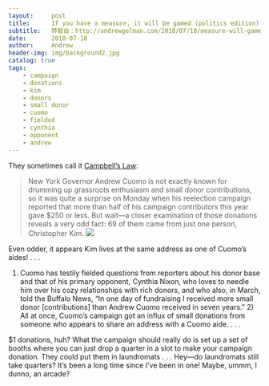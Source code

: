 ```yaml
---
layout:     post
title:      If you have a measure, it will be gamed (politics edition).
subtitle:   转载自：http://andrewgelman.com/2018/07/18/measure-will-gamed-politics-edition/
date:       2018-07-18
author:     Andrew
header-img: img/background2.jpg
catalog: true
tags:
    - campaign
    - donations
    - kim
    - donors
    - small donor
    - cuomo
    - fielded
    - cynthia
    - opponent
    - andrew
---
```




They sometimes call it [Campbell’s Law](https://theslot.jezebel.com/andrew-cuomos-campaign-had-one-very-enthusiastic-small-1827667940):

> New York Governor Andrew Cuomo is not exactly known for drumming up grassroots enthusiasm and small donor contributions, so it was quite a surprise on Monday when his reelection campaign reported that more than half of his campaign contributors this year gave $250 or less. 
But wait—a closer examination of those donations reveals a very odd fact: 69 of them came from just one person, Christopher Kim.
![](http://andrewgelman.com/wp-content/uploads/2018/07/rnmyht9pebirnvej6sa9.png)

Even odder, it appears Kim lives at the same address as one of Cuomo’s aides! . . .
1) Cuomo has testily fielded questions from reporters about his donor base and that of his primary opponent, Cynthia Nixon, who loves to needle him over his cozy relationships with rich donors, and who also, in March, told the Buffalo News, “In one day of fundraising I received more small donor [contributions] than Andrew Cuomo received in seven years.” 2) All at once, Cuomo’s campaign got an influx of small donations from someone who appears to share an address with a Cuomo aide. . . .

$1 donations, huh? What the campaign should really do is set up a set of booths where you can just drop a quarter in a slot to make your campaign donation. They could put them in laundromats . . . Hey—do laundromats still take quarters? It’s been a long time since I’ve been in one! Maybe, ummm, I dunno, an arcade?


